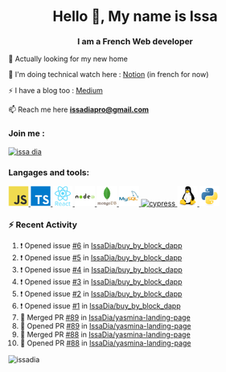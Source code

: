 <h1 align="center">Hello 👋, My name is Issa</h1>
<h3 align="center">I am a French Web developer</h3>


🔭 Actually looking for my new home


📝 I'm doing technical watch here :  [Notion](https://www.notion.so/Veille-Techno-Issa-2572f315bd9348c3a13dcb8b8c3cdb0d) (in french for now)

⚡ I have a blog too : [Medium](https://medium.com/@issadia)

📫 Reach me here **issadiapro@gmail.com**

<h3 align="left">Join me :</h3>
<p align="left">
<a href="https://linkedin.com/in/issa-dia-dev/" target="blank"><img align="center" src="https://raw.githubusercontent.com/rahuldkjain/github-profile-readme-generator/master/src/images/icons/Social/linked-in-alt.svg" alt="issa dia" height="30" width="40" /></a>
</p>

<h3 align="left">Langages and tools:</h3>
<p align="left"> 
  <a href="https://developer.mozilla.org/en-US/docs/Web/JavaScript" target="_blank"> <img src="https://raw.githubusercontent.com/devicons/devicon/master/icons/javascript/javascript-original.svg" alt="javascript" width="40" height="40"/> </a>
  <a href="https://www.typescriptlang.org/" target="_blank"> <img src="https://raw.githubusercontent.com/devicons/devicon/master/icons/typescript/typescript-original.svg" alt="typescript" width="40" height="40"/> </a>
  <a href="https://reactjs.org/" target="_blank"> <img src="https://raw.githubusercontent.com/devicons/devicon/master/icons/react/react-original-wordmark.svg" alt="react" width="40" height="40"/> </a>
  <a href="https://nodejs.org" target="_blank"> <img src="https://raw.githubusercontent.com/devicons/devicon/master/icons/nodejs/nodejs-original-wordmark.svg" alt="nodejs" width="40" height="40"/> </a>
   <a href="https://www.mongodb.com/" target="_blank"> <img src="https://raw.githubusercontent.com/devicons/devicon/master/icons/mongodb/mongodb-original-wordmark.svg" alt="mongodb" width="40" height="40"/> </a>
  <a href="https://www.mysql.com/" target="_blank"> <img src="https://raw.githubusercontent.com/devicons/devicon/master/icons/mysql/mysql-original-wordmark.svg" alt="mysql" width="40" height="40"/> </a>
  <a href="https://www.cypress.io" target="_blank"> <img src="https://raw.githubusercontent.com/simple-icons/simple-icons/6e46ec1fc23b60c8fd0d2f2ff46db82e16dbd75f/icons/cypress.svg" alt="cypress" width="40" height="40"/> </a>
  <a href="https://www.linux.org/" target="_blank"> <img src="https://raw.githubusercontent.com/devicons/devicon/master/icons/linux/linux-original.svg" alt="linux" width="40" height="40"/> </a> 
    <a href="https://www.python.org" target="_blank"> <img src="https://raw.githubusercontent.com/devicons/devicon/master/icons/python/python-original.svg" alt="python" width="40" height="40"/> </a>
</p>

### :zap: Recent Activity

<!--START_SECTION:activity-->
1. ❗️ Opened issue [#6](https://github.com/IssaDia/buy_by_block_dapp/issues/6) in [IssaDia/buy_by_block_dapp](https://github.com/IssaDia/buy_by_block_dapp)
2. ❗️ Opened issue [#5](https://github.com/IssaDia/buy_by_block_dapp/issues/5) in [IssaDia/buy_by_block_dapp](https://github.com/IssaDia/buy_by_block_dapp)
3. ❗️ Opened issue [#4](https://github.com/IssaDia/buy_by_block_dapp/issues/4) in [IssaDia/buy_by_block_dapp](https://github.com/IssaDia/buy_by_block_dapp)
4. ❗️ Opened issue [#3](https://github.com/IssaDia/buy_by_block_dapp/issues/3) in [IssaDia/buy_by_block_dapp](https://github.com/IssaDia/buy_by_block_dapp)
5. ❗️ Opened issue [#2](https://github.com/IssaDia/buy_by_block_dapp/issues/2) in [IssaDia/buy_by_block_dapp](https://github.com/IssaDia/buy_by_block_dapp)
6. ❗️ Opened issue [#1](https://github.com/IssaDia/buy_by_block_dapp/issues/1) in [IssaDia/buy_by_block_dapp](https://github.com/IssaDia/buy_by_block_dapp)
7. 🎉 Merged PR [#89](https://github.com/IssaDia/yasmina-landing-page/pull/89) in [IssaDia/yasmina-landing-page](https://github.com/IssaDia/yasmina-landing-page)
8. 💪 Opened PR [#89](https://github.com/IssaDia/yasmina-landing-page/pull/89) in [IssaDia/yasmina-landing-page](https://github.com/IssaDia/yasmina-landing-page)
9. 🎉 Merged PR [#88](https://github.com/IssaDia/yasmina-landing-page/pull/88) in [IssaDia/yasmina-landing-page](https://github.com/IssaDia/yasmina-landing-page)
10. 💪 Opened PR [#88](https://github.com/IssaDia/yasmina-landing-page/pull/88) in [IssaDia/yasmina-landing-page](https://github.com/IssaDia/yasmina-landing-page)
<!--END_SECTION:activity-->

<p><img align="center" src="https://github-readme-streak-stats.herokuapp.com/?user=issadia&" alt="issadia" /></p>

